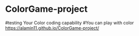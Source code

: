 # ColorGame-project
#testing Your Color coding capability 
#You can play with color 
https://alamin11.github.io/ColorGame-project/
